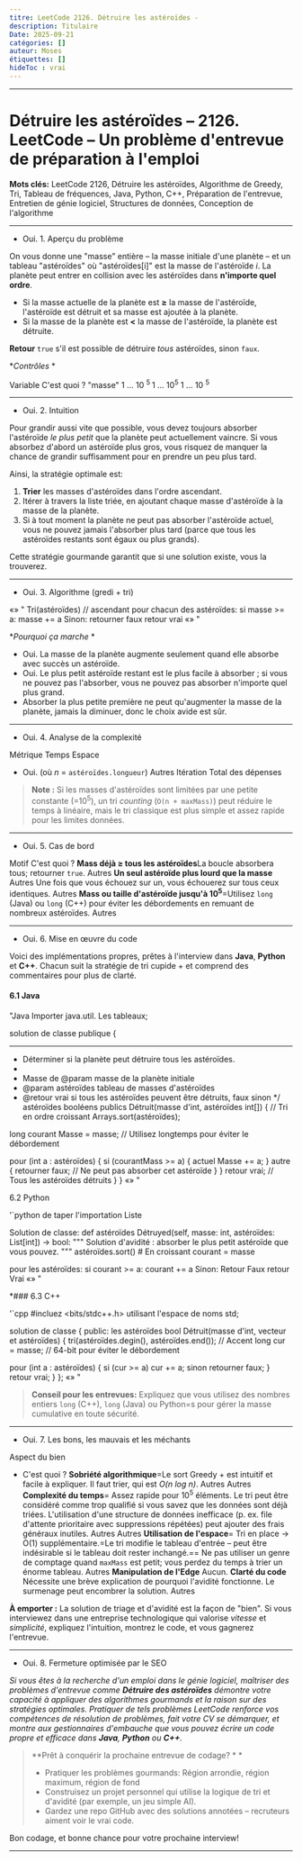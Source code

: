 ```yaml
---
titre: LeetCode 2126. Détruire les astéroïdes -
description: Titulaire
Date: 2025-09-21
catégories: []
auteur: Moses
étiquettes: []
hideToc : vrai
---
```

---

# Détruire les astéroïdes – 2126. LeetCode – Un problème d'entrevue de préparation à l'emploi

**Mots clés:** LeetCode 2126, Détruire les astéroïdes, Algorithme de Greedy, Tri, Tableau de fréquences, Java, Python, C++, Préparation de l'entrevue, Entretien de génie logiciel, Structures de données, Conception de l'algorithme

---

- Oui. 1. Aperçu du problème

On vous donne une "masse" entière – la masse initiale d'une planète – et un tableau "astéroïdes" où "astéroïdes[i]" est la masse de l'astéroïde *i*.
La planète peut entrer en collision avec les astéroïdes dans **n'importe quel ordre**.
* Si la masse actuelle de la planète est **≥** la masse de l'astéroïde, l'astéroïde est détruit et sa masse est ajoutée à la planète.
* Si la masse de la planète est **<** la masse de l'astéroïde, la planète est détruite.

**Retour** `true` s'il est possible de détruire *tous* astéroïdes, sinon `faux`.

**Contrôles* *

Variable
C'est quoi ?
"masse" 1 ... 10 <sup>5 </sup>
1 ... 10<sup>5</sup>
1 ... 10 <sup>5 </sup>

---

- Oui. 2. Intuition

Pour grandir aussi vite que possible, vous devez toujours absorber l'astéroïde *le plus petit* que la planète peut actuellement vaincre.
Si vous absorbez d'abord un astéroïde plus gros, vous risquez de manquer la chance de grandir suffisamment pour en prendre un peu plus tard.

Ainsi, la stratégie optimale est:

1. **Trier** les masses d'astéroïdes dans l'ordre ascendant.
2. Itérer à travers la liste triée, en ajoutant chaque masse d'astéroïde à la masse de la planète.
3. Si à tout moment la planète ne peut pas absorber l'astéroïde actuel, vous ne pouvez jamais l'absorber plus tard (parce que tous les astéroïdes restants sont égaux ou plus grands).

Cette stratégie gourmande garantit que si une solution existe, vous la trouverez.

---

- Oui. 3. Algorithme (gredi + tri)

«» "
Tri(astéroïdes) // ascendant
pour chacun des astéroïdes:
si masse >= a:
masse += a
Sinon:
retourner faux
retour vrai
«» "

**Pourquoi ça marche* *

- Oui. La masse de la planète augmente seulement quand elle absorbe avec succès un astéroïde.
- Oui. Le plus petit astéroïde restant est le plus facile à absorber ; si vous ne pouvez pas l'absorber, vous ne pouvez pas absorber n'importe quel plus grand.
- Absorber la plus petite première ne peut qu'augmenter la masse de la planète, jamais la diminuer, donc le choix avide est sûr.

---

- Oui. 4. Analyse de la complexité

Métrique Temps Espace
- Oui.
(où *n* = `astéroïdes.longueur`) Autres
Itération
Total des dépenses

> **Note :**
> Si les masses d'astéroïdes sont limitées par une petite constante (=10<sup>5</sup>), un tri *counting* (`O(n + maxMass)`) peut réduire le temps à linéaire, mais le tri classique est plus simple et assez rapide pour les limites données.

---

- Oui. 5. Cas de bord

Motif
C'est quoi ?
**Mass déjà ≥ tous les astéroïdes**La boucle absorbera tous; retourner `true`. Autres
**Un seul astéroïde plus lourd que la masse** Autres
Une fois que vous échouez sur un, vous échouerez sur tous ceux identiques. Autres
**Mass ou taille d'astéroïde jusqu'à 10<sup>5</sup>**=Utilisez `long` (Java) ou `long` (C++) pour éviter les débordements en remuant de nombreux astéroïdes. Autres

---

- Oui. 6. Mise en œuvre du code

Voici des implémentations propres, prêtes à l'interview dans **Java**, **Python** et **C++**. Chacun suit la stratégie de tri cupide + et comprend des commentaires pour plus de clarté.

#### 6.1 Java

"Java
Importer java.util. Les tableaux;

solution de classe publique {
***
* Déterminer si la planète peut détruire tous les astéroïdes.
*
* Masse de @param masse de la planète initiale
* @param astéroïdes tableau de masses d'astéroïdes
* @retour vrai si tous les astéroïdes peuvent être détruits, faux sinon
*/
astéroïdes booléens publics Détruit(masse d'int, astéroïdes int[]) {
// Tri en ordre croissant
Arrays.sort(astéroïdes);

long courant Masse = masse; // Utilisez longtemps pour éviter le débordement

pour (int a : astéroïdes) {
si (courantMass >= a) {
actuel Masse += a;
} autre {
retourner faux; // Ne peut pas absorber cet astéroïde
}
}
retour vrai; // Tous les astéroïdes détruits
}
}
«» "

6.2 Python

'`python
de taper l'importation Liste

Solution de classe:
def astéroïdes Détruyed(self, masse: int, astéroïdes: List[int]) -> bool:
"""
Solution d'avidité : absorber le plus petit astéroïde que vous pouvez.
"""
astéroïdes.sort() # En croissant
courant = masse

pour les astéroïdes:
si courant >= a:
courant += a
Sinon:
Retour Faux
retour Vrai
«» "

*### 6.3 C++

'`cpp
#incluez <bits/stdc++.h>
utilisant l'espace de noms std;

solution de classe {
public:
les astéroïdes bool Détruit(masse d'int, vecteur<int> et astéroïdes) {
tri(astéroïdes.degin(), astéroïdes.end()); // Accent
long cur = masse; // 64-bit pour éviter le débordement

pour (int a : astéroïdes) {
si (cur >= a) cur += a;
sinon retourner faux;
}
retour vrai;
}
};
«» "

> **Conseil pour les entrevues:**
> Expliquez que vous utilisez des nombres entiers `long` (C++), `long` (Java) ou Python=s pour gérer la masse cumulative en toute sécurité.

---

- Oui. 7. Les bons, les mauvais et les méchants

Aspect du bien
- C'est quoi ?
**Sobriété algorithmique**=Le sort Greedy + est intuitif et facile à expliquer. Il faut trier, qui est *O(n log n)*. Autres
Autres **Complexité du temps**= Assez rapide pour 10<sup>5</sup> éléments. Le tri peut être considéré comme trop qualifié si vous savez que les données sont déjà triées. L'utilisation d'une structure de données inefficace (p. ex. file d'attente prioritaire avec suppressions répétées) peut ajouter des frais généraux inutiles. Autres
Autres **Utilisation de l'espace**= Tri en place → O(1) supplémentaire.=Le tri modifie le tableau d'entrée – peut être indésirable si le tableau doit rester inchangé.== Ne pas utiliser un genre de comptage quand `maxMass` est petit; vous perdez du temps à trier un énorme tableau. Autres
**Manipulation de l'Edge** Aucun.
**Clarté du code** Nécessite une brève explication de pourquoi l'avidité fonctionne. Le surmenage peut encombrer la solution. Autres

**À emporter :** La solution de triage et d'avidité est la façon de "bien". Si vous interviewez dans une entreprise technologique qui valorise *vitesse* et *simplicité*, expliquez l'intuition, montrez le code, et vous gagnerez l'entrevue.

---

- Oui. 8. Fermeture optimisée par le SEO

*Si vous êtes à la recherche d'un emploi dans le génie logiciel, maîtriser des problèmes d'entrevue comme **Détruire des astéroïdes** démontre votre capacité à appliquer des algorithmes gourmands et la raison sur des stratégies optimales. Pratiquer de tels problèmes LeetCode renforce vos compétences de résolution de problèmes, fait votre CV se démarquer, et montre aux gestionnaires d'embauche que vous pouvez écrire un code propre et efficace dans **Java**, **Python** ou **C++**.*

> **Prêt à conquérir la prochaine entrevue de codage? * *
> - Pratiquer les problèmes gourmands: Région arrondie, région maximum, région de fond
> - Construisez un projet personnel qui utilise la logique de tri et d'avidité (par exemple, un jeu simple AI).
> - Gardez une repo GitHub avec des solutions annotées – recruteurs aiment voir le vrai code.

Bon codage, et bonne chance pour votre prochaine interview!

---